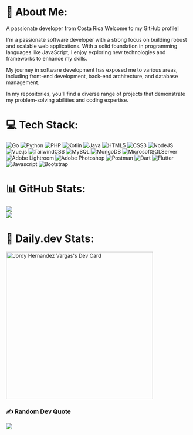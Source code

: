 # 💫 About Me:
A passionate developer from Costa Rica
Welcome to my GitHub profile!

I'm a passionate software developer with a strong focus on building robust and scalable web applications. With a solid foundation in programming languages like JavaScript, I enjoy exploring new technologies and frameworks to enhance my skills.

My journey in software development has exposed me to various areas, including front-end development, back-end architecture, and database management. 

In my repositories, you'll find a diverse range of projects that demonstrate my problem-solving abilities and coding expertise.



# 💻 Tech Stack:
![Go](https://img.shields.io/badge/go-%2300ADD8.svg?style=for-the-badge&logo=go&logoColor=white) ![Python](https://img.shields.io/badge/python-3670A0?style=for-the-badge&logo=python&logoColor=ffdd54) ![PHP](https://img.shields.io/badge/php-%23777BB4.svg?style=for-the-badge&logo=php&logoColor=white) ![Kotlin](https://img.shields.io/badge/kotlin-%230095D5.svg?style=for-the-badge&logo=kotlin&logoColor=white) ![Java](https://img.shields.io/badge/java-%23ED8B00.svg?style=for-the-badge&logo=java&logoColor=white) ![HTML5](https://img.shields.io/badge/html5-%23E34F26.svg?style=for-the-badge&logo=html5&logoColor=white) ![CSS3](https://img.shields.io/badge/css3-%231572B6.svg?style=for-the-badge&logo=css3&logoColor=white) ![NodeJS](https://img.shields.io/badge/node.js-6DA55F?style=for-the-badge&logo=node.js&logoColor=white) ![Vue.js](https://img.shields.io/badge/vuejs-%2335495e.svg?style=for-the-badge&logo=vuedotjs&logoColor=%234FC08D) ![TailwindCSS](https://img.shields.io/badge/tailwindcss-%2338B2AC.svg?style=for-the-badge&logo=tailwind-css&logoColor=white) ![MySQL](https://img.shields.io/badge/mysql-%2300f.svg?style=for-the-badge&logo=mysql&logoColor=white) ![MongoDB](https://img.shields.io/badge/MongoDB-%234ea94b.svg?style=for-the-badge&logo=mongodb&logoColor=white) ![MicrosoftSQLServer](https://img.shields.io/badge/Microsoft%20SQL%20Sever-CC2927?style=for-the-badge&logo=microsoft%20sql%20server&logoColor=white) ![Adobe Lightroom](https://img.shields.io/badge/Adobe%20Lightroom-31A8FF.svg?style=for-the-badge&logo=Adobe%20Lightroom&logoColor=white) ![Adobe Photoshop](https://img.shields.io/badge/adobephotoshop-%2331A8FF.svg?style=for-the-badge&logo=adobephotoshop&logoColor=white) ![Postman](https://img.shields.io/badge/Postman-FF6C37?style=for-the-badge&logo=postman&logoColor=white)
![Dart](https://img.shields.io/badge/DART-00B4AA?style=for-the-badge&logo=dart&logoColor=white)
![Flutter](https://img.shields.io/badge/FLUTTER-52C5FB?style=for-the-badge&logo=flutter&logoColor=white)
![Javascript](https://img.shields.io/badge/JAVASCRIPT-EFD81D?style=for-the-badge&logo=javascript&logoColor=black)
![Bootstrap](https://img.shields.io/badge/BOOTSTRAP-533979?style=for-the-badge&logo=bootstrap&logoColor=white)

# 📊 GitHub Stats:
![](https://github-readme-streak-stats.herokuapp.com/?user=JordyV23&theme=radical&hide_border=true)<br/>
![](https://github-readme-stats.vercel.app/api?username=JordyV23&theme=radical&hide_border=true&include_all_commits=false&count_private=false)<br/>
<!--![](https://github-readme-stats.vercel.app/api/top-langs/?username=JordyV23&theme=radical&hide_border=true&include_all_commits=false&count_private=false&layout=compact)
-->

# 📖 Daily.dev Stats:
<a href="https://app.daily.dev/JordyV23"><img src="https://api.daily.dev/devcards/4f41c9fe04e34f939e422ca697019ba3.png?r=6ar" width="400" alt="Jordy Hernandez Vargas's Dev Card"/></a>

### ✍️ Random Dev Quote
![](https://quotes-github-readme.vercel.app/api?type=horizontal&theme=radical)


<!-- Proudly created with GPRM ( https://gprm.itsvg.in ) -->
